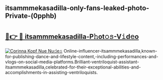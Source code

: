 ## itsammmekasadilla-only-fans​-leaked-photo​-Private-(0pphb)


# <h2><a href="https://mediaupload.pro?title=itsammmekasadilla&ref=git">🔗👉 🔴 itsammmekasadilla-P𝚑ot𝚘𝚜-V𝚒d𝚎o</a></h2>

[![Corinna Kopf Nue Nu𝚍e𝚜](https://i.imgur.com/0qMVB7G.gif)](https://mediaupload.pro?title=itsammmekasadilla&ref=git)
Online-influencer-itsammmekasadilla,known-for-publishing-dance-and-lifestyle-content,-including-performances-and-vlogs-on-social-media-platforms.Brilliant-ventriloquist-assistant-itsammmekasadilla,celebrated-for-their-exceptional-abilities-and-accomplishments-in-assisting-ventriloquists.  